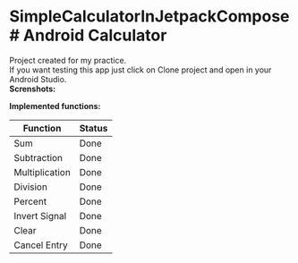 # SimpleCalculatorInJetpackCompose# Android Calculator
Project created for my practice. <br/>
If you want testing this app just click on Clone project and open in your Android Studio.<br/>
<b>Screnshots: </b><br/>

<b>Implemented functions:</b>

Function     |  Status
---------    |---------
Sum          | Done
Subtraction  | Done
Multiplication| Done
Division     | Done
Percent      | Done 
Invert Signal| Done
Clear        | Done
Cancel Entry | Done
